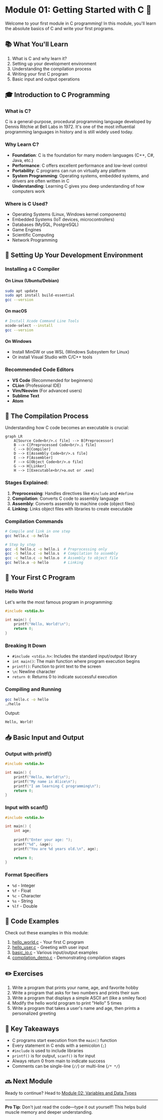 # Module 01: Getting Started with C 🎯

Welcome to your first module in C programming! In this module, you'll learn the absolute basics of C and write your first programs.

## 📚 What You'll Learn

1. What is C and why learn it?
2. Setting up your development environment
3. Understanding the compilation process
4. Writing your first C program
5. Basic input and output operations

## 🎓 Introduction to C Programming

### What is C?

C is a general-purpose, procedural programming language developed by Dennis Ritchie at Bell Labs in 1972. It's one of the most influential programming languages in history and is still widely used today.

### Why Learn C?

- **Foundation**: C is the foundation for many modern languages (C++, C#, Java, etc.)
- **Performance**: C offers excellent performance and low-level control
- **Portability**: C programs can run on virtually any platform
- **System Programming**: Operating systems, embedded systems, and drivers are often written in C
- **Understanding**: Learning C gives you deep understanding of how computers work

### Where is C Used?

- Operating Systems (Linux, Windows kernel components)
- Embedded Systems (IoT devices, microcontrollers)
- Databases (MySQL, PostgreSQL)
- Game Engines
- Scientific Computing
- Network Programming

## 🔧 Setting Up Your Development Environment

### Installing a C Compiler

#### On Linux (Ubuntu/Debian)
```bash
sudo apt update
sudo apt install build-essential
gcc --version
```

#### On macOS
```bash
# Install Xcode Command Line Tools
xcode-select --install
gcc --version
```

#### On Windows
- Install MinGW or use WSL (Windows Subsystem for Linux)
- Or install Visual Studio with C/C++ tools

### Recommended Code Editors

- **VS Code** (Recommended for beginners)
- **CLion** (Professional IDE)
- **Vim/Neovim** (For advanced users)
- **Sublime Text**
- **Atom**

## 📝 The Compilation Process

Understanding how C code becomes an executable is crucial:

```mermaid
graph LR
    A[Source Code<br/>.c file] --> B[Preprocessor]
    B --> C[Preprocessed Code<br/>.i file]
    C --> D[Compiler]
    D --> E[Assembly Code<br/>.s file]
    E --> F[Assembler]
    F --> G[Object Code<br/>.o file]
    G --> H[Linker]
    H --> I[Executable<br/>a.out or .exe]
```

### Stages Explained:

1. **Preprocessing**: Handles directives like `#include` and `#define`
2. **Compilation**: Converts C code to assembly language
3. **Assembly**: Converts assembly to machine code (object files)
4. **Linking**: Links object files with libraries to create executable

### Compilation Commands

```bash
# Compile and link in one step
gcc hello.c -o hello

# Step by step
gcc -E hello.c -o hello.i  # Preprocessing only
gcc -S hello.c -o hello.s  # Compilation to assembly
gcc -c hello.c -o hello.o  # Assembly to object file
gcc hello.o -o hello       # Linking
```

## 🚀 Your First C Program

### Hello World

Let's write the most famous program in programming:

```c
#include <stdio.h>

int main() {
    printf("Hello, World!\n");
    return 0;
}
```

### Breaking It Down

- `#include <stdio.h>`: Includes the standard input/output library
- `int main()`: The main function where program execution begins
- `printf()`: Function to print text to the screen
- `\n`: Newline character
- `return 0`: Returns 0 to indicate successful execution

### Compiling and Running

```bash
gcc hello.c -o hello
./hello
```

Output:
```
Hello, World!
```

## 📥 Basic Input and Output

### Output with printf()

```c
#include <stdio.h>

int main() {
    printf("Hello, World!\n");
    printf("My name is Alice\n");
    printf("I am learning C programming\n");
    return 0;
}
```

### Input with scanf()

```c
#include <stdio.h>

int main() {
    int age;
    
    printf("Enter your age: ");
    scanf("%d", &age);
    printf("You are %d years old.\n", age);
    
    return 0;
}
```

### Format Specifiers

- `%d` - Integer
- `%f` - Float
- `%c` - Character
- `%s` - String
- `%lf` - Double

## 📖 Code Examples

Check out these examples in this module:

1. [hello_world.c](./hello_world.c) - Your first C program
2. [hello_user.c](./hello_user.c) - Greeting with user input
3. [basic_io.c](./basic_io.c) - Various input/output examples
4. [compilation_demo.c](./compilation_demo.c) - Demonstrating compilation stages

## ✏️ Exercises

1. Write a program that prints your name, age, and favorite hobby
2. Write a program that asks for two numbers and prints their sum
3. Write a program that displays a simple ASCII art (like a smiley face)
4. Modify the hello world program to print "Hello" 5 times
5. Write a program that takes a user's name and age, then prints a personalized greeting

## 🎯 Key Takeaways

- C programs start execution from the `main()` function
- Every statement in C ends with a semicolon (`;`)
- `#include` is used to include libraries
- `printf()` is for output, `scanf()` is for input
- Always return 0 from main to indicate success
- Comments can be single-line (`//`) or multi-line (`/* */`)

## 🔜 Next Module

Ready to continue? Head to [Module 02: Variables and Data Types](../02-variables-and-types/README.md)

---

**Pro Tip**: Don't just read the code—type it out yourself! This helps build muscle memory and deeper understanding.

